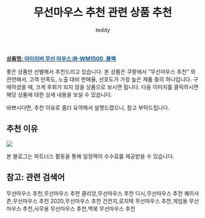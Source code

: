 ﻿---
layout: post
title:  "무선마우스 추천 관련 상품 추천"
author: teddy
categories: [ 가구/인테리어 ]
tags: [무선마우스 추천,무선마우스 추천 클리앙,무선마우스 추천 디시,무선마우스 추천 퀘이사존,무선마우스 추천 2020,무선마우스 추천 건전지,로지텍 무선마우스 추천,게임용 무선마우스 추천,사무용 무선마우스 추천,맥북 무선마우스 추천]
image: https://static.coupangcdn.com/image/retail/images/2017/04/26/18/3/718c4ff9-1339-4872-9972-80073cb5ed6c.jpg 
description: "쿠팡에서 무선마우스 추천 관련 상품으로 가장 고객 선호도가 높은 제품 중 하나입니다."
---

<a href="https://link.coupang.com/re/AFFSDP?lptag=AF3256674&pageKey=20083628&itemId=79822186&vendorItemId=3135276209&traceid=V0-153-fd8ca2ac32c8d43d"><b>상품명: <font color='#01579B'>아이리버 무선 마우스 IR-WM1500, 블랙</font></b></a>

좋은 상품만 선별해서 추천드리고 있습니다.
본 상품은 쿠팡에서 "무선마우스 추천" 와 관련해서, 고객 만족도, 노출 대비 판매율, 선호도가 가장 높은 제품 중의 하나입니다.
구매하셨을 때, 크게 후회가 되지 않을 상품으로 보시면 됩니다. 
다음 이미지를 클릭하시면 해당 상품에 대한 상세 내용을 보실 수 있습니다.

바쁘시다면, 추천 이유로 좀더 요약해서 설명드렸으니, 참고 부탁드립니다.

## 추천 이유 

<a href="https://link.coupang.com/re/AFFSDP?lptag=AF3256674&pageKey=20083628&itemId=79822186&vendorItemId=3135276209&traceid=V0-153-fd8ca2ac32c8d43d"><img src="https://thumbnail7.coupangcdn.com/thumbnails/remote/q89/image/product/content/vendorItem/2019/02/27/79822186/b0e67e94-2dbf-4592-8e65-8df3615dc322.jpg"></a> 

본 블로그는 파트너스 활동을 통해 일정액의 수수료를 제공받을 수 있습니다.

## 참고: 관련 검색어    
무선마우스 추천,무선마우스 추천 클리앙,무선마우스 추천 디시,무선마우스 추천 퀘이사존,무선마우스 추천 2020,무선마우스 추천 건전지,로지텍 무선마우스 추천,게임용 무선마우스 추천,사무용 무선마우스 추천,맥북 무선마우스 추천